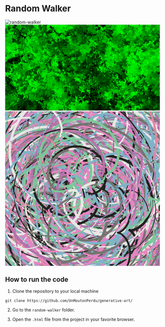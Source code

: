 # Random Walker

![random-walker](./random-walker-points.png)
![forest](./forest.png)
![worms](./worms.png)

## How to run the code 

1. Clone the repository to your local machine
```console
git clone https://github.com/UnMoutonPerdu/generative-art/
```

2. Go to the `random-walker` folder.

3. Open the `.html` file from the project in your favorite browser.